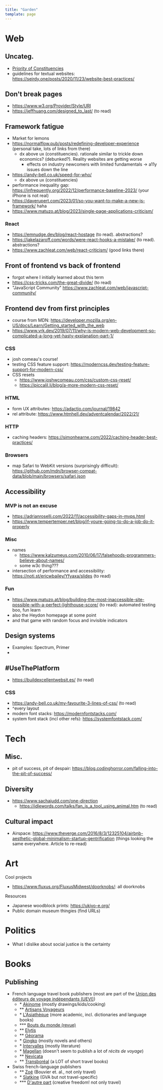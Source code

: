 ```yaml
---
title: "Garden"
template: page
---
```


# Web

## Uncateg.

- [Priority of Constituencies](https://www.w3.org/TR/html-design-principles/#priority-of-constituencies)
- guidelines for textual websites: https://seirdy.one/posts/2020/11/23/website-best-practices/

## Don't break pages

- https://www.w3.org/Provider/Style/URI
- https://jeffhuang.com/designed_to_last/ (to read)

## Framework fatigue

- Market for lemons
- https://normalflow.pub/posts/redefining-developer-experience (personal take, lots of links from there)
  - dx above ux (constituencies). rationale similar to trickle down economics? (debunked?). Reality websites are getting worse
    - effects on industry newcomers with limited fundamentals -> a11y issues down the line
- https://andy-bell.co.uk/speed-for-who/
  - dx above ux (constituencies)
- performance inequality gap: https://infrequently.org/2022/12/performance-baseline-2023/ (your iPhone is not real)
- https://daverupert.com/2023/01/so-you-want-to-make-a-new-js-framework/ haha
- https://www.matuzo.at/blog/2023/single-page-applications-criticism/

### React

- https://emnudge.dev/blog/react-hostage (to read). abstractions?
- https://jakelazaroff.com/words/were-react-hooks-a-mistake/ (to read). abstractions?
- https://www.zachleat.com/web/react-criticism/ (good links there)

## Front of frontend vs back of frontend

- forgot where I initially learned about this term
- https://css-tricks.com/the-great-divide/ (to read)
- "JavaScript Community" https://www.zachleat.com/web/javascript-community/

## Frontend dev from first principles

- course from MDN: https://developer.mozilla.org/en-US/docs/Learn/Getting_started_with_the_web
- https://www.vrk.dev/2019/07/11/why-is-modern-web-development-so-complicated-a-long-yet-hasty-explanation-part-1/

### CSS

- josh comeau's course!
- testing CSS feature support: https://moderncss.dev/testing-feature-support-for-modern-css/
- CSS resets
  - https://www.joshwcomeau.com/css/custom-css-reset/
  - https://piccalil.li/blog/a-more-modern-css-reset/

### HTML

- form UX attributes: https://adactio.com/journal/19842
- rel attribute: https://www.htmhell.dev/adventcalendar/2022/21/

### HTTP

- caching headers: https://simonhearne.com/2022/caching-header-best-practices/

### Browsers

- map Safari to WebKit versions (surprisingly difficult): https://github.com/mdn/browser-compat-data/blob/main/browsers/safari.json

## Accessibility

### MVP is not an excuse

- https://adrianroselli.com/2022/11/accessibility-gaps-in-mvps.html
- https://www.tempertemper.net/blog/if-youre-going-to-do-a-job-do-it-properly

### Misc

- names
  - https://www.kalzumeus.com/2010/06/17/falsehoods-programmers-believe-about-names/
  - some w3c thing???
- intersection of performance and accessibility: https://noti.st/ericwbailey/Yfyaxa/slides (to read)

### Fun

- https://www.matuzo.at/blog/building-the-most-inaccessible-site-possible-with-a-perfect-lighthouse-score/ (to read): automated testing boo, fun learn
- also the Heydon homepage at some point
- and that game with random focus and invisible indicators

## Design systems

- Examples: Spectrum, Primer
-

## #UseThePlatform

- https://buildexcellentwebsit.es/ (to read)

### CSS

- https://andy-bell.co.uk/my-favourite-3-lines-of-css/ (to read)
- ^every layout
- modern font stacks: https://modernfontstacks.com/
- system font stack (incl other refs): https://systemfontstack.com/

# Tech

## Misc.

- pit of success, pit of despair: https://blog.codinghorror.com/falling-into-the-pit-of-success/

## Diversity

- https://www.sachajudd.com/one-direction
  - https://idlewords.com/talks/fan_is_a_tool_using_animal.htm (to read)

## Cultural impact

- Airspace: https://www.theverge.com/2016/8/3/12325104/airbnb-aesthetic-global-minimalism-startup-gentrification (things looking the same everywhere. Article to re-read)

# Art

Cool projects

- https://www.fluxus.org/FluxusMidwest/doorknobs/: all doorknobs

Resources

- Japanese woodblock prints: https://ukiyo-e.org/
- Public domain museum thingies (find URLs)

# Politics

- What I dislike about social justice is the certainty

# Books

## Publishing

- French language travel book publishers (most are part of the [Union des éditeurs de voyage indépendants (UEVI)](https://www.librairieduvoyageur.com/page/qui-sommes-nous))
  - \* [Akinome](https://www.editions-akinome.com/) (mostly drawings/kids/cooking)
  - \*\* [Artisans Voyageurs](http://www.artisans-voyageurs.com/manuscrits.html)
  - \* [L'Asiathèque](https://www.asiatheque.com/fr/) (more academic, incl. dictionaries and language books)
  - \*\*\* [Bouts du monde (revue)](https://www.revue-boutsdumonde.com/contactez-nous/)
  - \*\* [Elytis](https://www.editionselytis.com/)
  - \*\* [Géorama](https://www.georama.fr/qui-sommes-nous/)
  - \* [Gingko](https://www.ginkgo-editeur.fr/contact) (mostly novels and others)
  - \* [Intervalles](https://www.editionsintervalles.com/contacts/) (mostly literature)
  - \* [Magellan](https://editions-magellan.com/nous-contacter/) (doesn't seem to publish a lot of _récits de voyage_)
  - \*\* [Nevicata](https://www.editionsnevicata.be/contact/)
  - \*\* [Transboréal](https://transboreal.fr/index.php) (a LOT of short travel books)
- Swiss french-language publishers
  - \*\* [Zoé](https://www.editionszoe.ch/) (Bouvier et. al., not only travel)
  - \* [Slatkine](https://www.slatkine.com/fr/homecategory/editions-slatkine) (GVA but not travel-specific)
  - \*\*\* [D'autre part](https://www.dautrepart.ch/) (creative freedom! not only travel)
